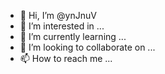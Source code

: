 - 👋 Hi, I’m @ynJnuV
- 👀 I’m interested in ...
- 🌱 I’m currently learning ...
- 💞️ I’m looking to collaborate on ...
- 📫 How to reach me ...

<!---
ynJnuV/ynJnuV is a ✨ special ✨ repository because its `README.md` (this file) appears on your GitHub profile.
You can click the Preview link to take a look at your changes.
--->
